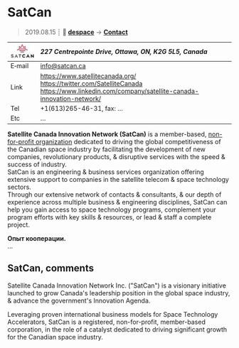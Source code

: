 # SatCan
> 2019.08.15 ┊ **🚀 [despace](index.md)** → **[Contact](contact.md)**

|[![](f/contact/s/satcan_logo1_thumb.jpg)](f/contact/s/satcan_logo1.png)|*227 Centrepointe Drive, Ottawa, ON, K2G 5L5, Canada*|
|:--|:--|
|E‑mail| <info@satcan.ca> |
|Link| <https://www.satellitecanada.org/><br> <https://twitter.com/SatelliteCanada><br> <https://www.linkedin.com/company/satellite-canada-innovation-network/> |
|Tel| +1(613)265-46-31, fax: … |
|Etc| … |

**Satellite Canada Innovation Network (SatCan)** is a member-based, [non-for-profit organization](nonprof_org.md) dedicated to driving the global competitiveness of the Canadian space industry by facilitating the development of new companies, revolutionary products, & disruptive services with the speed & success of industry.  
SatCan is an engineering & business services organization offering extensive support to companies in the satellite telecom & space technology sectors.  
Through our extensive network of contacts & consultants, & our depth of experience across multiple business & engineering disciplines, SatCan can help you gain access to space technology programs, complement your program efforts with key skills & resources, or lead & staff a complete project.

**Опыт кооперации.**  
…


<p style="page-break-after:always"> </p>

## SatCan, comments

Satellite Canada Innovation Network Inc. ("SatCan") is a visionary initiative launched to grow Canada's leadership position in the global space industry, & advance the government's Innovation Agenda.

Leveraging proven international business models for Space Technology Accelerators, SatCan is a registered, non-for-profit, member-based corporation, in the role of a catalyst dedicated to driving significant growth for the Canadian space industry.
